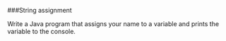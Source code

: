 <!--djw: done-->
<!--ajh:done-->
###String assignment

Write a Java program that assigns your name to a variable and prints the variable to the console.


